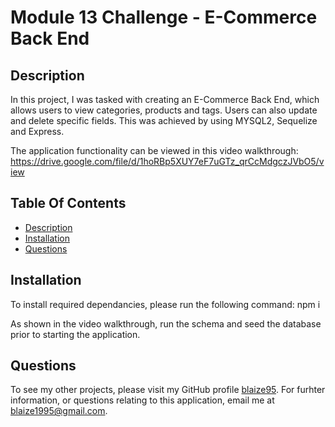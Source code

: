 # Module 13 Challenge - E-Commerce Back End

## Description
In this project, I was tasked with creating an E-Commerce Back End, which allows users to view categories, products and tags. Users can also update and delete specific fields. This was achieved by using MYSQL2, Sequelize and Express.

The application functionality can be viewed in this video walkthrough: https://drive.google.com/file/d/1hoRBp5XUY7eF7uGTz_qrCcMdgczJVbO5/view
## Table Of Contents
* [Description](#description)
* [Installation](#installation)
* [Questions](#questionscontact)

## Installation
To install required dependancies, please run the following command: npm i

As shown in the video walkthrough, run the schema and seed the database prior to starting the application.

## Questions
To see my other projects, please visit my GitHub profile [blaize95](https://github.com/blaize95).
For furhter information, or questions relating to this application, email me at blaize1995@gmail.com.
